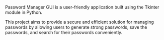 Password Manager GUI is a user-friendly application built using the Tkinter module in Python.

This project aims to provide a secure and efficient solution for managing passwords by allowing users to generate strong passwords, save the passwords, and search for their passwords conveniently.
